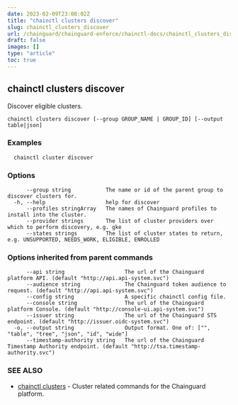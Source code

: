 ```yaml
---
date: 2023-02-09T23:08:02Z
title: "chainctl clusters discover"
slug: chainctl_clusters_discover
url: /chainguard/chainguard-enforce/chainctl-docs/chainctl_clusters_discover/
draft: false
images: []
type: "article"
toc: true
---
```

## chainctl clusters discover

Discover eligible clusters.

```
chainctl clusters discover [--group GROUP_NAME | GROUP_ID] [--output table|json]
```

### Examples

```
  chainctl cluster discover
```

### Options

```
      --group string           The name or id of the parent group to discover clusters for.
  -h, --help                   help for discover
      --profiles stringArray   The names of Chainguard profiles to install into the cluster.
      --provider strings       The list of cluster providers over which to perform discovery, e.g. gke
      --states strings         The list of cluster states to return, e.g. UNSUPPORTED, NEEDS_WORK, ELIGIBLE, ENROLLED
```

### Options inherited from parent commands

```
      --api string                   The url of the Chainguard platform API. (default "http://api.api-system.svc")
      --audience string              The Chainguard token audience to request. (default "http://api.api-system.svc")
      --config string                A specific chainctl config file.
      --console string               The url of the Chainguard platform Console. (default "http://console-ui.api-system.svc")
      --issuer string                The url of the Chainguard STS endpoint. (default "http://issuer.oidc-system.svc")
  -o, --output string                Output format. One of: ["", "table", "tree", "json", "id", "wide"]
      --timestamp-authority string   The url of the Chainguard Timestamp Authority endpoint. (default "http://tsa.timestamp-authority.svc")
```

### SEE ALSO

* [chainctl clusters](/chainguard/chainguard-enforce/chainctl-docs/chainctl_clusters/)	 - Cluster related commands for the Chainguard platform.

